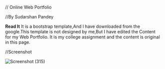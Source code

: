 
// Online Web Portfolio

//By Sudarshan Pandey

**Read It**
It is a bootstrap template,And I have downloaded from the google.This template is not designed by me,But I have edited the Content for my Web Portfolio.
It is my college assignment and the content is original in this page. 

//Screenshot

![Screenshot (315)](https://user-images.githubusercontent.com/94542120/154125771-4ad1fdfe-f325-4b6c-ad3e-cb4c16333c3b.png)
